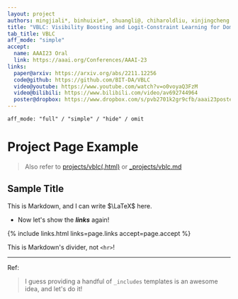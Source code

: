 ```yaml
---
layout: project
authors: mingjiali*, binhuixie*, shuangli@, chiharoldliu, xinjingcheng
title: "VBLC: Visibility Boosting and Logit-Constraint Learning for Domain Adaptive Semantic Segmentation under Adverse Conditions"
tab_title: VBLC
aff_mode: "simple"
accept:
  name: AAAI23 Oral
  link: https://aaai.org/Conferences/AAAI-23
links:
  paper@arxiv: https://arxiv.org/abs/2211.12256
  code@github: https://github.com/BIT-DA/VBLC
  video@youtube: https://www.youtube.com/watch?v=o0voyaQ3FzM
  video@bilibili: https://www.bilibili.com/video/av692744964
  poster@dropbox: https://www.dropbox.com/s/pvb2701k2gr9cfb/aaai23poster.pdf?dl=0
---
```

```text
aff_mode: "full" / "simple" / "hide" / omit
```

# Project Page Example

> Also refer to [projects/vblc(.html)](../projects/vblc) or [_projects/vblc.md](../_projects/vblc.md)

## Sample Title
This is Markdown, and I can write $\LaTeX$ here.

- Now let's show the ***links*** again!

{% include links.html links=page.links accept=page.accept %}

This is Markdown's divider, not `<hr>`!

---

Ref:
> I guess providing a handful of `_includes` templates is an awesome idea, and let's do it!
